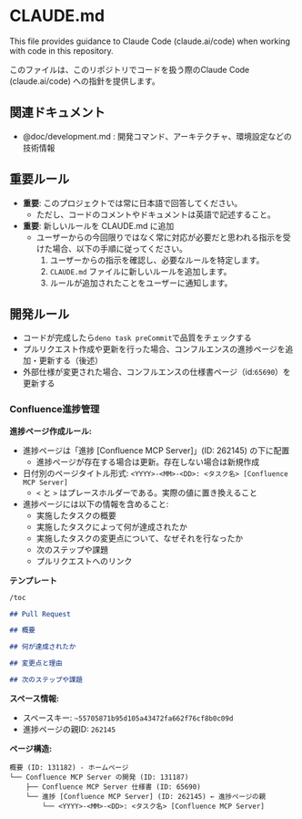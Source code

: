 # CLAUDE.md

This file provides guidance to Claude Code (claude.ai/code) when working with code in this repository.

このファイルは、このリポジトリでコードを扱う際のClaude Code (claude.ai/code)
への指針を提供します。

## 関連ドキュメント

- @doc/development.md : 開発コマンド、アーキテクチャ、環境設定などの技術情報

## 重要ルール

- **重要**: このプロジェクトでは常に日本語で回答してください。
  - ただし、コードのコメントやドキュメントは英語で記述すること。
- **重要**: 新しいルールを CLAUDE.md に追加
  - ユーザーからの今回限りではなく常に対応が必要だと思われる指示を受けた場合、以下の手順に従ってください。
    1. ユーザーからの指示を確認し、必要なルールを特定します。
    2. `CLAUDE.md` ファイルに新しいルールを追加します。
    3. ルールが追加されたことをユーザーに通知します。

## 開発ルール

- コードが完成したら`deno task preCommit`で品質をチェックする
- プルリクエスト作成や更新を行った場合、コンフルエンスの進捗ページを追加・更新する（後述）
- 外部仕様が変更された場合、コンフルエンスの仕様書ページ（id:`65690`）を更新する

### Confluence進捗管理

**進捗ページ作成ルール:**

- 進捗ページは「進捗 [Confluence MCP Server]」(ID: 262145) の下に配置
  - 進捗ページが存在する場合は更新。存在しない場合は新規作成
- 日付別のページタイトル形式: `<YYYY>-<MM>-<DD>: <タスク名> [Confluence MCP Server]`
  - `<` と `>` はプレースホルダーである。実際の値に置き換えること
- 進捗ページには以下の情報を含めること:
  - 実施したタスクの概要
  - 実施したタスクによって何が達成されたか
  - 実施したタスクの変更点について、なぜそれを行なったか
  - 次のステップや課題
  - プルリクエストへのリンク

**テンプレート**
```markdown
/toc

## Pull Request

## 概要

## 何が達成されたか

## 変更点と理由

## 次のステップや課題
```

**スペース情報:**

- スペースキー: `~55705871b95d105a43472fa662f76cf8b0c09d`
- 進捗ページの親ID: `262145`

**ページ構造:**

```
概要 (ID: 131182) - ホームページ
└── Confluence MCP Server の開発 (ID: 131187)
    ├── Confluence MCP Server 仕様書 (ID: 65690)
    └── 進捗 [Confluence MCP Server] (ID: 262145) ← 進捗ページの親
        └── <YYYY>-<MM>-<DD>: <タスク名> [Confluence MCP Server]
```
